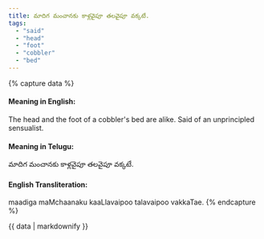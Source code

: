 ```yaml
---
title: మాదిగ మంచానకు కాళ్లవైపూ తలవైపూ వక్కటే.
tags:
  - "said"
  - "head"
  - "foot"
  - "cobbler"
  - "bed"
---
```


{% capture data %}
#### Meaning in English:
The head and the foot of a cobbler's bed are alike.
Said of an unprincipled sensualist.

#### Meaning in Telugu:
మాదిగ మంచానకు కాళ్లవైపూ తలవైపూ వక్కటే.

#### English Transliteration:
maadiga maMchaanaku kaaLlavaipoo talavaipoo vakkaTae.
{% endcapture %}

<div class="notice">{{ data | markdownify }}</div>


